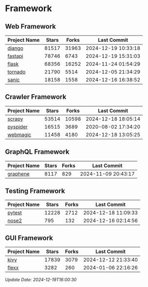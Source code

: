 # Framework

## Web Framework
| Project Name | Stars | Forks | Last Commit |
| ------------ | ----- | ----- | ----------- |
| [django](https://github.com/django/django) | 81517 | 31963 | 2024-12-19 10:33:18 |
| [fastapi](https://github.com/fastapi/fastapi) | 78746 | 6743 | 2024-12-19 15:31:03 |
| [flask](https://github.com/pallets/flask) | 68356 | 16252 | 2024-11-24 01:54:29 |
| [tornado](https://github.com/tornadoweb/tornado) | 21790 | 5514 | 2024-12-05 21:34:29 |
| [sanic](https://github.com/sanic-org/sanic) | 18158 | 1558 | 2024-12-16 16:38:52 |

## Crawler Framework
| Project Name | Stars | Forks | Last Commit |
| ------------ | ----- | ----- | ----------- |
| [scrapy](https://github.com/scrapy/scrapy) | 53514 | 10598 | 2024-12-18 18:05:14 |
| [pyspider](https://github.com/binux/pyspider) | 16515 | 3689 | 2020-08-02 17:34:20 |
| [webmagic](https://github.com/code4craft/webmagic) | 11458 | 4180 | 2024-12-18 13:05:25 |

## GraphQL Framework
| Project Name | Stars | Forks | Last Commit |
| ------------ | ----- | ----- | ----------- |
| [graphene](https://github.com/graphql-python/graphene) | 8117 | 829 | 2024-11-09 20:43:17 |

## Testing Framework
| Project Name | Stars | Forks | Last Commit |
| ------------ | ----- | ----- | ----------- |
| [pytest](https://github.com/pytest-dev/pytest) | 12228 | 2712 | 2024-12-18 11:09:33 |
| [nose2](https://github.com/nose-devs/nose2) | 795 | 132 | 2024-12-16 02:14:56 |

## GUI Framework
| Project Name | Stars | Forks | Last Commit |
| ------------ | ----- | ----- | ----------- |
| [kivy](https://github.com/kivy/kivy) | 17839 | 3079 | 2024-12-12 21:33:40 |
| [flexx](https://github.com/flexxui/flexx) | 3282 | 260 | 2024-01-06 22:16:26 |

*Update Date: 2024-12-19T16:00:30*